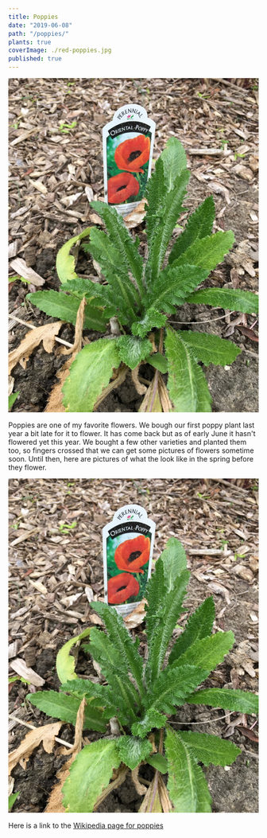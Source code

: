 ```yaml
---
title: Poppies
date: "2019-06-08"
path: "/poppies/"
plants: true
coverImage: ./red-poppies.jpg
published: true
---
```


![Oriental Poppy](./red-poppies.jpg)

Poppies are one of my favorite flowers. We bough our first poppy plant last year a bit late for it to flower. It has come back but as of early June it hasn't flowered yet this year. We bought a few other varieties and planted them too, so fingers crossed that we can get some pictures of flowers sometime soon. Until then, here are pictures of what the look like in the spring before they flower.

![Royal Wedding Oriental Poppy](./red-poppies.jpg)

Here is a link to the [Wikipedia page for poppies](https://en.wikipedia.org/wiki/Poppy)
